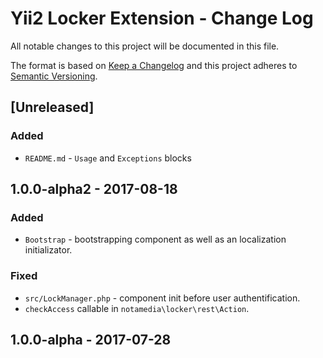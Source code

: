 # Yii2 Locker Extension - Change Log

All notable changes to this project will be documented in this file.

The format is based on [Keep a Changelog](http://keepachangelog.com/)
and this project adheres to [Semantic Versioning](http://semver.org/).

## [Unreleased]

### Added
- `README.md` - `Usage` and `Exceptions` blocks

## 1.0.0-alpha2 - 2017-08-18

### Added
- `Bootstrap` - bootstrapping component as well as an localization initializator.

### Fixed
- `src/LockManager.php` - component init before user authentification.
- `checkAccess` callable in `notamedia\locker\rest\Action`.

## 1.0.0-alpha - 2017-07-28